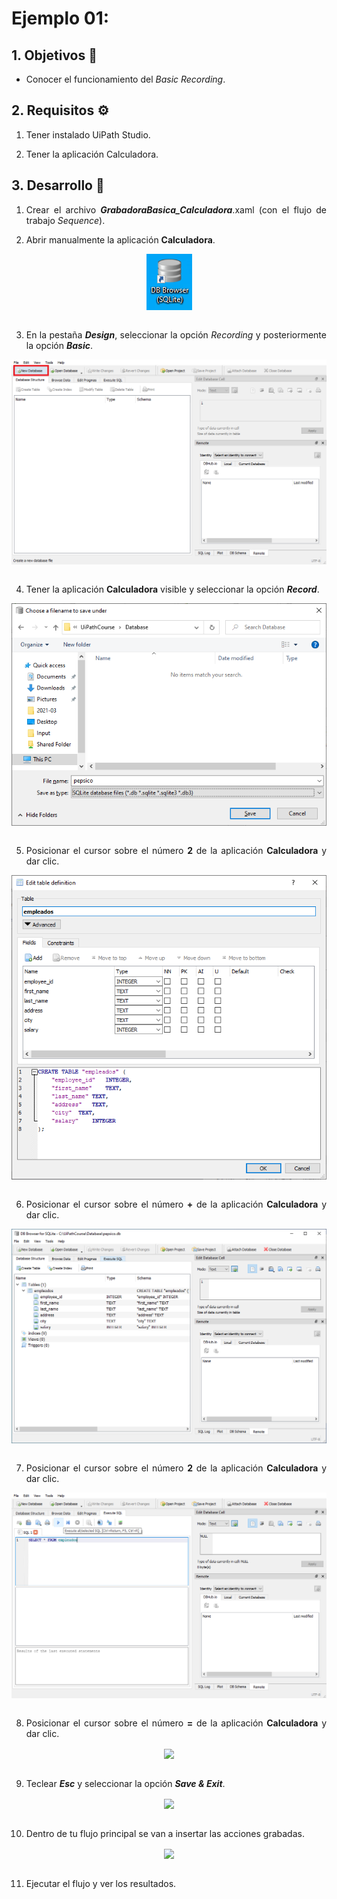 # Ejemplo 01: 

<div style="text-align: justify;">

## 1. Objetivos :dart:

- Conocer el funcionamiento del *Basic Recording*.

## 2. Requisitos :gear:

1. Tener instalado UiPath Studio.

2. Tener la aplicación Calculadora.

## 3. Desarrollo :hammer:

1. Crear el archivo ***GrabadoraBasica_Calculadora***.xaml (con el flujo de trabajo *Sequence*).

2. Abrir manualmente la aplicación **Calculadora**.

<div align="center">
<img src="assets/image02.png" align="center">
</div>
<br>

3. En la pestaña ***Design***, seleccionar la opción *Recording* y posteriormente la opción ***Basic***.

<div align="center">
<img src="assets/image03.png" align="center">
</div>
<br>

4. Tener la aplicación **Calculadora** visible y seleccionar la opción ***Record***.

<div align="center">
<img src="assets/image04.png" align="center">
</div>
<br>

5. Posicionar el cursor sobre el número **2** de la aplicación **Calculadora** y dar clic.

<div align="center">
<img src="assets/image05.png" align="center">
</div>
<br>

6. Posicionar el cursor sobre el número **+** de la aplicación **Calculadora** y dar clic.

<div align="center">
<img src="assets/image06.png" align="center">
</div>
<br>

7. Posicionar el cursor sobre el número **2** de la aplicación **Calculadora** y dar clic.

<div align="center">
<img src="assets/image07.png" align="center">
</div>
<br>

8. Posicionar el cursor sobre el número **=** de la aplicación **Calculadora** y dar clic.

<div align="center">
<img src="assets/image08.png" align="center">
</div>
<br>

9. Teclear ***Esc*** y seleccionar la opción ***Save & Exit***.

<div align="center">
<img src="assets/image09.png" align="center">
</div>
<br>


10. Dentro de tu flujo principal se van a insertar las acciones grabadas.

<div align="center">
<img src="assets/image10.png" align="center">
</div>
<br>

11. Ejecutar el flujo y ver los resultados.



</div>